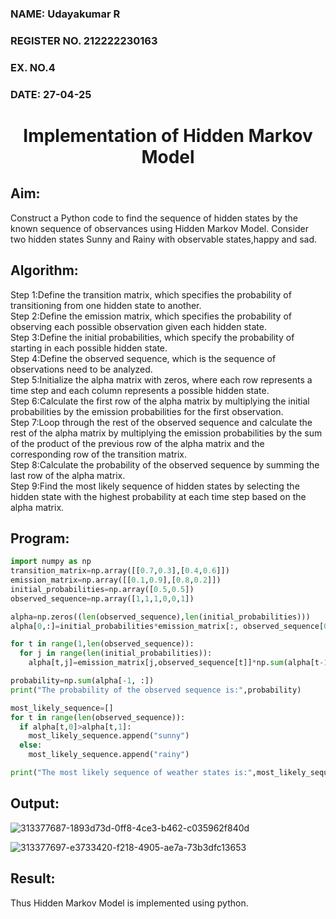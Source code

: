<H3>NAME: Udayakumar R</H3>
<H3>REGISTER NO. 212222230163</H3>
<H3>EX. NO.4</H3>
<H3>DATE: 27-04-25</H3>
<H1 ALIGN =CENTER> Implementation of Hidden Markov Model</H1>

## Aim: 
Construct a Python code to find the sequence of hidden states by the known sequence of observances using Hidden Markov Model. Consider two hidden states Sunny and Rainy with observable states,happy and sad.

## Algorithm:

Step 1:Define the transition matrix, which specifies the probability of transitioning from  one hidden state to another.<br>
Step 2:Define the emission matrix, which specifies the probability of observing each possible observation given each hidden state.<br>
Step 3:Define the initial probabilities, which specify the probability of starting in each possible hidden state.<br>
Step 4:Define the observed sequence, which is the sequence of observations need to  be analyzed.<br>
Step 5:Initialize the alpha matrix with zeros, where each row represents a time step and each column represents a possible hidden state.<br>
Step 6:Calculate the first row of the alpha matrix by multiplying the initial  probabilities by the emission probabilities for the first observation.<br>
Step 7:Loop through the rest of the observed sequence and calculate the rest of the alpha matrix by multiplying the emission probabilities by the sum of the product of 
       the previous row of the alpha matrix and the corresponding row of the transition matrix.<br>
Step 8:Calculate the probability of the observed sequence by summing the last row of the alpha matrix.<br>
Step 9:Find the most likely sequence of hidden states by selecting the hidden state with the highest probability at each time step based on the alpha matrix.<br>

## Program:

```python
import numpy as np
transition_matrix=np.array([[0.7,0.3],[0.4,0.6]])
emission_matrix=np.array([[0.1,0.9],[0.8,0.2]])
initial_probabilities=np.array([0.5,0.5])
observed_sequence=np.array([1,1,1,0,0,1])

alpha=np.zeros((len(observed_sequence),len(initial_probabilities)))
alpha[0,:]=initial_probabilities*emission_matrix[:, observed_sequence[0]]

for t in range(1,len(observed_sequence)):
  for j in range(len(initial_probabilities)):
    alpha[t,j]=emission_matrix[j,observed_sequence[t]]*np.sum(alpha[t-1, :]*transition_matrix[:,j])

probability=np.sum(alpha[-1, :])
print("The probability of the observed sequence is:",probability)

most_likely_sequence=[]
for t in range(len(observed_sequence)):
  if alpha[t,0]>alpha[t,1]:
    most_likely_sequence.append("sunny")
  else:
    most_likely_sequence.append("rainy")

print("The most likely sequence of weather states is:",most_likely_sequence)
```
## Output:

![313377687-1893d73d-0ff8-4ce3-b462-c035962f840d](https://github.com/user-attachments/assets/7a2a2f2f-a271-41e6-8c15-499faea1cea9)

![313377697-e3733420-f218-4905-ae7a-73b3dfc13653](https://github.com/user-attachments/assets/e72da7c0-dd5b-49cc-b004-00c90126ee58)

## Result:
Thus Hidden Markov Model is implemented using python.


